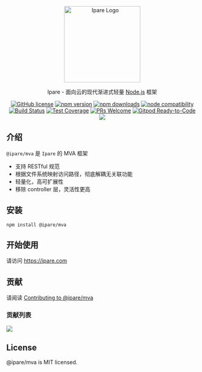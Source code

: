 <p align="center">
  <a href="https://ipare.com/" target="blank"><img src="https://ipare.com/images/logo.png" alt="Ipare Logo" width="200"/></a>
</p>

<p align="center">Ipare - 面向云的现代渐进式轻量 <a href="http://nodejs.org" target="_blank">Node.js</a> 框架</p>
<p align="center">
    <a href="https://github.com/ipare/mva/blob/main/LICENSE" target="_blank"><img src="https://img.shields.io/badge/license-MIT-blue.svg" alt="GitHub license" /></a>
    <a href=""><img src="https://img.shields.io/npm/v/@ipare/mva.svg" alt="npm version"></a>
    <a href=""><img src="https://badgen.net/npm/dt/@ipare/mva" alt="npm downloads"></a>
    <a href="https://nodejs.org/en/about/releases/"><img src="https://img.shields.io/node/v/@ipare/mva.svg" alt="node compatibility"></a>
    <a href="#"><img src="https://github.com/ipare/mva/actions/workflows/test.yml/badge.svg?branch=main" alt="Build Status"></a>
    <a href="https://codecov.io/gh/ipare/mva/branch/main"><img src="https://img.shields.io/codecov/c/github/ipare/mva/main.svg" alt="Test Coverage"></a>
    <a href="https://github.com/ipare/mva/pulls"><img src="https://img.shields.io/badge/PRs-welcome-brightgreen.svg" alt="PRs Welcome"></a>
    <a href="https://gitpod.io/#https://github.com/ipare/mva"><img src="https://img.shields.io/badge/Gitpod-Ready--to--Code-blue?logo=gitpod" alt="Gitpod Ready-to-Code"></a>
    <a href="https://paypal.me/ihalwang" target="_blank"><img src="https://img.shields.io/badge/Donate-PayPal-ff3f59.svg"/></a>
</p>

## 介绍

`@ipare/mva` 是 `Ipare` 的 MVA 框架

- 支持 RESTful 规范
- 根据文件系统映射访问路径，彻底解耦无关联功能
- 轻量化，高可扩展性
- 移除 controller 层，灵活性更高

## 安装

```
npm install @ipare/mva
```

## 开始使用

请访问 <https://ipare.com>

## 贡献

请阅读 [Contributing to @ipare/mva](https://github.com/ipare/mva/blob/main/CONTRIBUTING.md)

### 贡献列表

<a href="https://github.com/ipare/mva/graphs/contributors">
  <img src="https://contrib.rocks/image?repo=ipare/mva" />
</a>

## License

@ipare/mva is MIT licensed.

